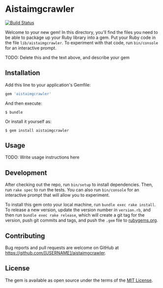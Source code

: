 # Aistaimgcrawler
[![Build Status](https://travis-ci.org/itkq/aistaimgcrawler.svg?branch=master)](https://travis-ci.org/itkq/aistaimgcrawler)

Welcome to your new gem! In this directory, you'll find the files you need to be able to package up your Ruby library into a gem. Put your Ruby code in the file `lib/aistaimgcrawler`. To experiment with that code, run `bin/console` for an interactive prompt.

TODO: Delete this and the text above, and describe your gem

## Installation

Add this line to your application's Gemfile:

```ruby
gem 'aistaimgcrawler'
```

And then execute:

    $ bundle

Or install it yourself as:

    $ gem install aistaimgcrawler

## Usage

TODO: Write usage instructions here

## Development

After checking out the repo, run `bin/setup` to install dependencies. Then, run `rake spec` to run the tests. You can also run `bin/console` for an interactive prompt that will allow you to experiment.

To install this gem onto your local machine, run `bundle exec rake install`. To release a new version, update the version number in `version.rb`, and then run `bundle exec rake release`, which will create a git tag for the version, push git commits and tags, and push the `.gem` file to [rubygems.org](https://rubygems.org).

## Contributing

Bug reports and pull requests are welcome on GitHub at https://github.com/[USERNAME]/aistaimgcrawler.


## License

The gem is available as open source under the terms of the [MIT License](http://opensource.org/licenses/MIT).

